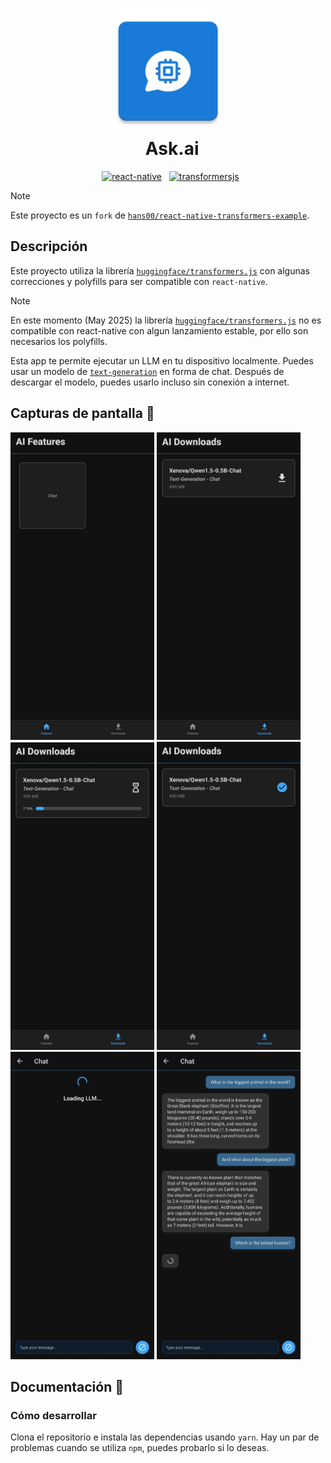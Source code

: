 <h1 align="center">
  <img src="./android/app//src/main/res/mipmap-xxxhdpi/ic_launcher.webp" alt="ask-ai" width="200">
  <br>
  Ask.ai
</h1>

<p align="center">
  <a href="https://reactnative.dev/"><img src="https://img.shields.io/badge/Built_using-React_Native-blue.svg" alt="react-native"></a>
  <a href="https://huggingface.co/docs/transformers.js/index"><img src="https://img.shields.io/badge/Using-TransformersJS-yellow.svg" alt="transformersjs"></a>
</p>

> [!NOTE]
> Este proyecto es un `fork` de [`hans00/react-native-transformers-example`](https://github.com/hans00/react-native-transformers-example).

## Descripción

Este proyecto utiliza la librería [`huggingface/transformers.js`](https://github.com/huggingface/transformers.js) con algunas correcciones y polyfills para ser compatible con `react-native`.

> [!NOTE]
> En este momento (May 2025) la librería [`huggingface/transformers.js`](https://github.com/huggingface/transformers.js) no
> es compatible con react-native con algun lanzamiento estable, por ello son necesarios los polyfills.

Esta app te permite ejecutar un LLM en tu dispositivo localmente. Puedes usar un modelo de [`text-generation`](https://huggingface.co/tasks/text-generation) en forma de chat. Después de descargar el modelo, puedes usarlo incluso sin conexión a internet.

## Capturas de pantalla 📲

<img src="./docs/screenshots/home.jpg" width="230">
<img src="./docs/screenshots/download.jpg" width="230">
<img src="./docs/screenshots/downloading.jpg" width="230">
<img src="./docs/screenshots/downloaded.jpg" width="230">
<img src="./docs/screenshots/loading-llm.jpg" width="230">
<img src="./docs/screenshots/chat.jpg" width="230">

## Documentación 📕

### Cómo desarrollar

Clona el repositorio e instala las dependencias usando `yarn`. Hay un par de problemas cuando se utiliza `npm`, puedes probarlo si lo deseas.

